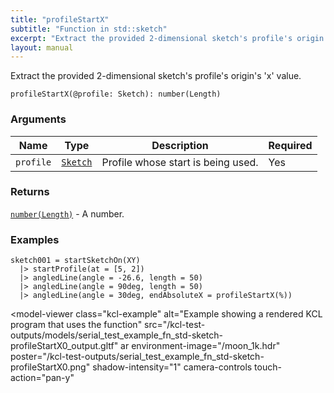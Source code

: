 ```yaml
---
title: "profileStartX"
subtitle: "Function in std::sketch"
excerpt: "Extract the provided 2-dimensional sketch's profile's origin's 'x' value."
layout: manual
---
```


Extract the provided 2-dimensional sketch's profile's origin's 'x' value.

```kcl
profileStartX(@profile: Sketch): number(Length)
```



### Arguments

| Name | Type | Description | Required |
|----------|------|-------------|----------|
| `profile` | [`Sketch`](/docs/kcl-std/types/std-types-Sketch) | Profile whose start is being used. | Yes |

### Returns

[`number(Length)`](/docs/kcl-std/types/std-types-number) - A number.


### Examples

```kcl
sketch001 = startSketchOn(XY)
  |> startProfile(at = [5, 2])
  |> angledLine(angle = -26.6, length = 50)
  |> angledLine(angle = 90deg, length = 50)
  |> angledLine(angle = 30deg, endAbsoluteX = profileStartX(%))

```


<model-viewer
  class="kcl-example"
  alt="Example showing a rendered KCL program that uses the  function"
  src="/kcl-test-outputs/models/serial_test_example_fn_std-sketch-profileStartX0_output.gltf"
  ar
  environment-image="/moon_1k.hdr"
  poster="/kcl-test-outputs/serial_test_example_fn_std-sketch-profileStartX0.png"
  shadow-intensity="1"
  camera-controls
  touch-action="pan-y"
>
</model-viewer>


